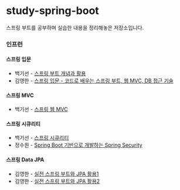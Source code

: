 # study-spring-boot

스프링 부트를 공부하며 실습한 내용을 정리해놓은 저장소입니다.

### 인프런

#### 스프링 입문

- 백기선 - [스프링 부트 개념과 활용](스브링-부트-개념과-활용)
- 김영한 - [스프링 입문 - 코드로 배우는 스프링 부트, 웹 MVC, DB 접근 기술](스프링-입문-스프링-부트)



#### 스프링 MVC

- 백기선 - [스프링 웹 MVC](스프링-웹-MVC)



#### 스프링 시큐리티

- 백기선 - [스프링 시큐리티](스프링-시큐리티)
- 정수원 - [Spring Boot 기반으로 개발하는 Spring Security](Spring-Boot-기반으로-개발하는-Spring-Security)



#### 스프링 Data JPA

- 김영한 - [실전 스프링 부트와 JPA 활용1](실전-스프링-부트와-JPA-활용1)
- 김영한 - [실전 스프링 부트와 JPA 활용2](실전-스프링-부트와-JPA-활용2)

